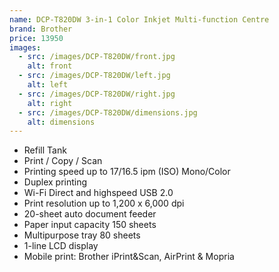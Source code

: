 ```yaml
---
name: DCP-T820DW 3-in-1 Color Inkjet Multi-function Centre
brand: Brother
price: 13950
images:
  - src: /images/DCP-T820DW/front.jpg
    alt: front
  - src: /images/DCP-T820DW/left.jpg
    alt: left
  - src: /images/DCP-T820DW/right.jpg
    alt: right
  - src: /images/DCP-T820DW/dimensions.jpg
    alt: dimensions
---
```


* Refill Tank
* Print / Copy / Scan
* Printing speed up to 17/16.5 ipm (ISO) Mono/Color
* Duplex printing
* Wi-Fi Direct and highspeed USB 2.0
* Print resolution up to 1,200 x 6,000 dpi
* 20-sheet auto document feeder
* Paper input capacity 150 sheets
* Multipurpose tray 80 sheets
* 1-line LCD display
* Mobile print: Brother iPrint\&Scan, AirPrint & Mopria
